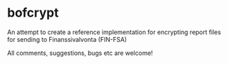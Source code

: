 # bofcrypt

An attempt to create a reference implementation for encrypting report files for sending to Finanssivalvonta (FIN-FSA)

All comments, suggestions, bugs etc are welcome!
